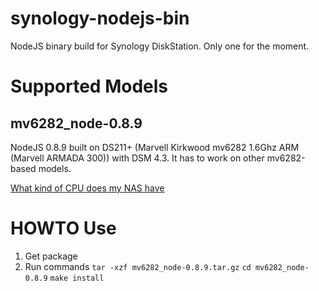 synology-nodejs-bin
===================

NodeJS binary build for Synology DiskStation. Only one for the moment.

Supported Models
================
mv6282_node-0.8.9
-----------------
NodeJS 0.8.9 built on DS211+ (Marvell Kirkwood mv6282 1.6Ghz ARM (Marvell ARMADA 300)) with DSM 4.3.
It has to work on other mv6282-based models.

[What kind of CPU does my NAS have](http://forum.synology.com/wiki/index.php/What_kind_of_CPU_does_my_NAS_have)

HOWTO Use
=========
1. Get package
2. Run commands
`tar -xzf mv6282_node-0.8.9.tar.gz`
`cd mv6282_node-0.8.9`
`make install`
